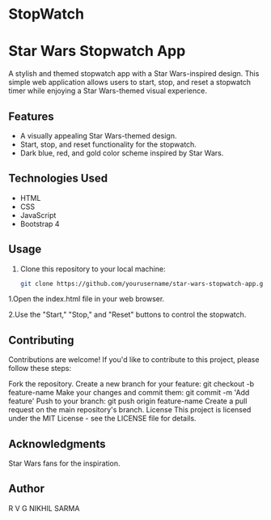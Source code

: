 # StopWatch
# Star Wars Stopwatch App

A stylish and themed stopwatch app with a Star Wars-inspired design. This simple web application allows users to start, stop, and reset a stopwatch timer while enjoying a Star Wars-themed visual experience.


## Features

- A visually appealing Star Wars-themed design.
- Start, stop, and reset functionality for the stopwatch.
- Dark blue, red, and gold color scheme inspired by Star Wars.

## Technologies Used

- HTML
- CSS
- JavaScript
- Bootstrap 4

## Usage

1. Clone this repository to your local machine:

   ```bash
   git clone https://github.com/yourusername/star-wars-stopwatch-app.git

1.Open the index.html file in your web browser.

2.Use the "Start," "Stop," and "Reset" buttons to control the stopwatch.

## Contributing
Contributions are welcome! If you'd like to contribute to this project, please follow these steps:

Fork the repository.
Create a new branch for your feature: git checkout -b feature-name
Make your changes and commit them: git commit -m 'Add feature'
Push to your branch: git push origin feature-name
Create a pull request on the main repository's branch.
License
This project is licensed under the MIT License - see the LICENSE file for details.

## Acknowledgments
Star Wars fans for the inspiration.

## Author
R V G NIKHIL SARMA
